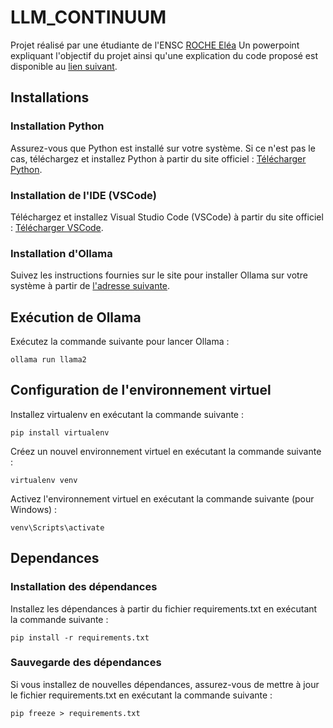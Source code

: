 # LLM_CONTINUUM

Projet réalisé par une étudiante de l'ENSC [ROCHE Eléa](https://github.com/elroche)
Un powerpoint expliquant l'objectif du projet ainsi qu'une explication du code proposé est disponible au [lien suivant](https://github.com/elroche/LLM_CONTINUUM/blob/main/LLM_Continuum.pdf).

## Installations

### Installation Python

Assurez-vous que Python est installé sur votre système. Si ce n'est pas le cas, téléchargez et installez Python à partir du site officiel : [Télécharger Python](https://www.python.org/downloads/).

### Installation de l'IDE (VSCode)

Téléchargez et installez Visual Studio Code (VSCode) à partir du site officiel : [Télécharger VSCode](https://code.visualstudio.com/).

### Installation d'Ollama

Suivez les instructions fournies sur le site pour installer Ollama sur votre système à partir de [l'adresse suivante](https://ollama.com/).

## Exécution de Ollama

Exécutez la commande suivante pour lancer Ollama :

```console
ollama run llama2
```

## Configuration de l'environnement virtuel

Installez virtualenv en exécutant la commande suivante :

```console
pip install virtualenv
```

Créez un nouvel environnement virtuel en exécutant la commande suivante :

```console
virtualenv venv
```

Activez l'environnement virtuel en exécutant la commande suivante (pour Windows) :

```console
venv\Scripts\activate
```

## Dependances

### Installation des dépendances

Installez les dépendances à partir du fichier requirements.txt en exécutant la commande suivante :

```console
pip install -r requirements.txt
```

### Sauvegarde des dépendances

Si vous installez de nouvelles dépendances, assurez-vous de mettre à jour le fichier requirements.txt en exécutant la commande suivante :

```console
pip freeze > requirements.txt
```
